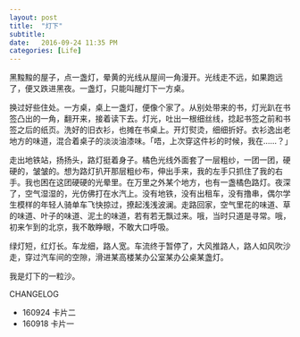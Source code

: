 ```yaml
---
layout: post
title:  "灯下"
subtitle: 
date:   2016-09-24 11:35 PM
categories: [Life]  
---
```


黑黢黢的屋子，点一盏灯，晕黄的光线从屋间一角漫开。光线走不远，如果跑远了，便又跌进黑夜。一盏灯，只能叫醒灯下一方桌。<!--more--> 

换过好些住处。一方桌，桌上一盏灯，便像个家了。从别处带来的书，灯光趴在书签凸出的一角，翻开来，接着读下去。灯光，吐出一根细丝线，捻起书签之前和书签之后的纸页。洗好的旧衣衫，也摊在书桌上。开灯熨烫，细细折好。衣衫逸出老地方的味道，混合着桌子的淡淡油漆味。「唔，上次穿这件衫的时候，我在……？」

走出地铁站，扬扬头，路灯挺着身子。橘色光线外面套了一层粗纱，一团一团，硬硬的，皱皱的。想为路灯扒开那层粗纱布，伸出手来，我的左手只抓住了我的右手。我也困在这团硬硬的光晕里。在万里之外某个地方，也有一盏橘色路灯。夜深了，空气湿湿的，光仿佛打在水汽上。没有地铁，没有出租车，没有撸串，偶尔学生模样的年轻人骑单车飞快掠过，撩起浅浅波澜。走路回家，空气里花的味道、草的味道、叶子的味道、泥土的味道，若有若无飘过来。哦，当时只道是寻常。哦，初来乍到的北京，我不敢睁眼，不敢大口呼吸。     

绿灯短，红灯长。车龙细，路人宽。车流终于暂停了，大风推路人，路人如风吹沙走，穿过汽车间的空隙，滑进某高楼某办公室某办公桌某盏灯。  

我是灯下的一粒沙。

CHANGELOG  

- 160924 卡片二
- 160918 卡片一








